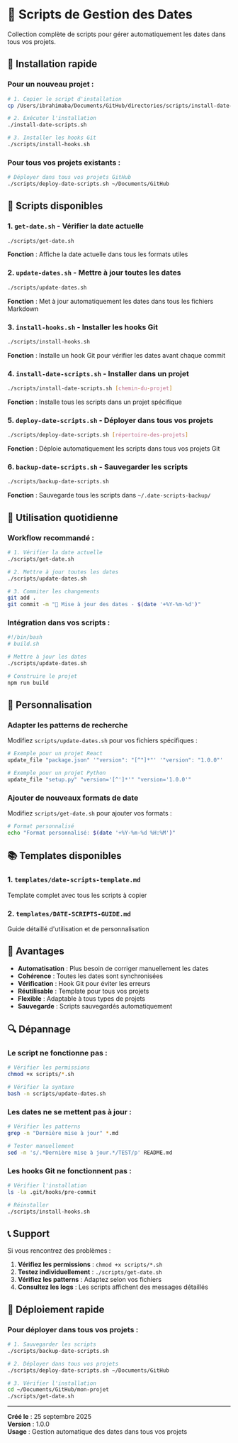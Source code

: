 # 📅 Scripts de Gestion des Dates

Collection complète de scripts pour gérer automatiquement les dates dans tous vos projets.

## 🚀 Installation rapide

### Pour un nouveau projet :
```bash
# 1. Copier le script d'installation
cp /Users/ibrahimaba/Documents/GitHub/directories/scripts/install-date-scripts.sh .

# 2. Exécuter l'installation
./install-date-scripts.sh

# 3. Installer les hooks Git
./scripts/install-hooks.sh
```

### Pour tous vos projets existants :
```bash
# Déployer dans tous vos projets GitHub
./scripts/deploy-date-scripts.sh ~/Documents/GitHub
```

## 📝 Scripts disponibles

### 1. `get-date.sh` - Vérifier la date actuelle
```bash
./scripts/get-date.sh
```
**Fonction** : Affiche la date actuelle dans tous les formats utiles

### 2. `update-dates.sh` - Mettre à jour toutes les dates
```bash
./scripts/update-dates.sh
```
**Fonction** : Met à jour automatiquement les dates dans tous les fichiers Markdown

### 3. `install-hooks.sh` - Installer les hooks Git
```bash
./scripts/install-hooks.sh
```
**Fonction** : Installe un hook Git pour vérifier les dates avant chaque commit

### 4. `install-date-scripts.sh` - Installer dans un projet
```bash
./scripts/install-date-scripts.sh [chemin-du-projet]
```
**Fonction** : Installe tous les scripts dans un projet spécifique

### 5. `deploy-date-scripts.sh` - Déployer dans tous vos projets
```bash
./scripts/deploy-date-scripts.sh [répertoire-des-projets]
```
**Fonction** : Déploie automatiquement les scripts dans tous vos projets Git

### 6. `backup-date-scripts.sh` - Sauvegarder les scripts
```bash
./scripts/backup-date-scripts.sh
```
**Fonction** : Sauvegarde tous les scripts dans `~/.date-scripts-backup/`

## 🎯 Utilisation quotidienne

### Workflow recommandé :
```bash
# 1. Vérifier la date actuelle
./scripts/get-date.sh

# 2. Mettre à jour toutes les dates
./scripts/update-dates.sh

# 3. Commiter les changements
git add .
git commit -m "📅 Mise à jour des dates - $(date '+%Y-%m-%d')"
```

### Intégration dans vos scripts :
```bash
#!/bin/bash
# build.sh

# Mettre à jour les dates
./scripts/update-dates.sh

# Construire le projet
npm run build
```

## 🔧 Personnalisation

### Adapter les patterns de recherche

Modifiez `scripts/update-dates.sh` pour vos fichiers spécifiques :

```bash
# Exemple pour un projet React
update_file "package.json" '"version": "[^"]*"' '"version": "1.0.0"'

# Exemple pour un projet Python
update_file "setup.py" "version='[^']*'" "version='1.0.0'"
```

### Ajouter de nouveaux formats de date

Modifiez `scripts/get-date.sh` pour ajouter vos formats :

```bash
# Format personnalisé
echo "Format personnalisé: $(date '+%Y-%m-%d %H:%M')"
```

## 📚 Templates disponibles

### 1. `templates/date-scripts-template.md`
Template complet avec tous les scripts à copier

### 2. `templates/DATE-SCRIPTS-GUIDE.md`
Guide détaillé d'utilisation et de personnalisation

## 🎉 Avantages

- **Automatisation** : Plus besoin de corriger manuellement les dates
- **Cohérence** : Toutes les dates sont synchronisées
- **Vérification** : Hook Git pour éviter les erreurs
- **Réutilisable** : Template pour tous vos projets
- **Flexible** : Adaptable à tous types de projets
- **Sauvegarde** : Scripts sauvegardés automatiquement

## 🔍 Dépannage

### Le script ne fonctionne pas :
```bash
# Vérifier les permissions
chmod +x scripts/*.sh

# Vérifier la syntaxe
bash -n scripts/update-dates.sh
```

### Les dates ne se mettent pas à jour :
```bash
# Vérifier les patterns
grep -n "Dernière mise à jour" *.md

# Tester manuellement
sed -n 's/.*Dernière mise à jour.*/TEST/p' README.md
```

### Les hooks Git ne fonctionnent pas :
```bash
# Vérifier l'installation
ls -la .git/hooks/pre-commit

# Réinstaller
./scripts/install-hooks.sh
```

## 📞 Support

Si vous rencontrez des problèmes :

1. **Vérifiez les permissions** : `chmod +x scripts/*.sh`
2. **Testez individuellement** : `./scripts/get-date.sh`
3. **Vérifiez les patterns** : Adaptez selon vos fichiers
4. **Consultez les logs** : Les scripts affichent des messages détaillés

## 🚀 Déploiement rapide

### Pour déployer dans tous vos projets :
```bash
# 1. Sauvegarder les scripts
./scripts/backup-date-scripts.sh

# 2. Déployer dans tous vos projets
./scripts/deploy-date-scripts.sh ~/Documents/GitHub

# 3. Vérifier l'installation
cd ~/Documents/GitHub/mon-projet
./scripts/get-date.sh
```

---

**Créé le** : 25 septembre 2025  
**Version** : 1.0.0  
**Usage** : Gestion automatique des dates dans tous vos projets
